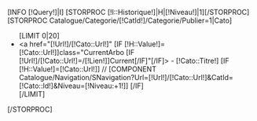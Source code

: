 [INFO [!Query!]|I]
[STORPROC [!I::Historique!]|H|[!Niveau!]|1][/STORPROC]
[STORPROC Catalogue/Categorie/[!CatId!]/Categorie/Publier=1|Cato]
	<ul class="Level[!Niveau!]">
		[LIMIT 0|20]
			<li class="[IF [!Pos!]=1]First[/IF] [IF [!Pos!]=[!NbResult!]]Last[/IF]">
				<a href="[!Url!]/[!Cato::Url!]" [IF [!H::Value!]=[!Cato::Url!]]class="CurrentArbo [IF [!Url!]/[!Cato::Url!]=/[!Lien!]]Current[/IF]"[/IF]>
					- [!Cato::Titre!] 
				</a>
				[IF [!H::Value!]=[!Cato::Url!]]
					// [COMPONENT Catalogue/Navigation/SNavigation?Url=[!Url!]/[!Cato::Url!]&CatId=[!Cato::Id!]&Niveau=[!Niveau:+1!]]
				[/IF]
			</li>
		[/LIMIT]
	</ul>
[/STORPROC]